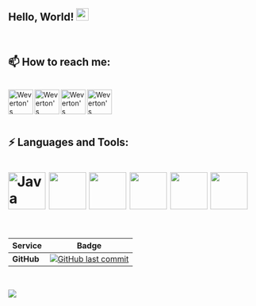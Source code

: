 ### <h2>Hello, World! <img src="https://media.giphy.com/media/hvRJCLFzcasrR4ia7z/giphy.gif" width="25px"></h2>
<br />

<h2>📫 How to reach me:</h2>
<br />
<a href="https://www.linkedin.com/in/weverton-souza-37a3a8b7/">
  <img  align="left" alt="Weverton's LinkedIN" width="50" src="https://img.icons8.com/external-justicon-lineal-color-justicon/64/000000/external-linkedin-social-media-justicon-lineal-color-justicon.png"/>
</a>
<a href="https://open.spotify.com/user/weverton.silva.souza?si=c0eb68e9df044c2d">
  <img align="left" alt="Weverton's Spotify" width="50" src="https://img.icons8.com/dusk/64/000000/spotify.png"/>
</a>

<a href="mailto:wevertonad@gmail.com">
<img align="left" alt="Weverton's email" width="50" src="https://img.icons8.com/doodle/48/000000/gmail-new.png"/>
</a>

<a>
  <img align="left" alt="Weverton's instagram" width="50" src="https://img.icons8.com/dusk/64/000000/instagram-new.png"/>
</a>

<br />
<h2></h2>
<br />

### <h2>**⚡ Languages and Tools:**</h2>
<h1>
  <img height="75" src="https://img.icons8.com/dusk/64/000000/java-coffee-cup-logo.png" alt="Java"/>
  <img height="75" src="https://img.icons8.com/dusk/64/000000/docker.png"/>
  <img height="75" src="https://img.icons8.com/color/48/000000/spring-logo.png"/>
  <img height="75" src="https://img.icons8.com/doodle/48/000000/github--v1.png"/>
  <img height="75" src="https://img.icons8.com/color/50/000000/angularjs.png"/>
  <img height="75" src="https://img.icons8.com/color/48/000000/nodejs.png"/>
</h1>

<br />

|     Service     | Badge |
|-----------------|-------|
|  **GitHub**     |[![GitHub last commit](https://img.shields.io/github/last-commit/weverton-souza/weverton-souza.github.io)](https://github.com/Spring-Boot-Framework/Spring-Boot-Application-Template/commits/master)

<br />


<!--
**weverton-souza/weverton-souza** is a ✨ _special_ ✨ repository because its `README.md` (this file) appears on your GitHub profile.

Here are some ideas to get you started:

- 🔭 I’m currently working on ...
- 🌱 I’m currently learning ...
- 👯 I’m looking to collaborate on ...
- 🤔 I’m looking for help with ...
- 💬 Ask me about ...
- 😄 Pronouns: ...
- ⚡ Fun fact: ...
-->
![](https://visitor-badge.glitch.me/badge?page_id=weverton-souza.weverton-souza)
